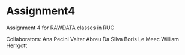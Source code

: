 # Assignment4
Assignment 4 for RAWDATA classes in RUC

Collaborators:
Ana Pecini
Valter Abreu Da Silva
Boris Le Meec
William Herrgott
